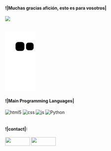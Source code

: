 <h4>!|Muchas gracias afición, esto es para vosotros|</h4>

<img src="https://i.pinimg.com/280x280_RS/5a/f4/7b/5af47b95efe259de6340e2e8d75c7b08.jpg" width="200"><br><br>
 
![snake gif](https://github.com/Formandodev/Formandodev/blob/output/github-contribution-grid-snake.svg)

<h4>!|Main Programming Languages|</h4>

<div style="display: inline_block">
  <img align="center" alt="html5" src="https://img.shields.io/badge/HTML5-E34F26?style=for-the-badge&logo=html5&logoColor=white" />
  <img align="center" alt="css" src="https://img.shields.io/badge/CSS3-1572B6?style=for-the-badge&logo=css3&logoColor=white" />
  <img align="center" alt="js" src="https://img.shields.io/badge/JavaScript-F7DF1E?style=for-the-badge&logo=javascript&logoColor=black" />
  <img align="center" alt="Python" src="https://camo.githubusercontent.com/a71f1a20d58a3506dd5f32dcb31461bd5102a0bd33dbf49db9195c589eaca8d7/68747470733a2f2f696d672e736869656c64732e696f2f62616467652f707974686f6e2532302d2532333134333534432e7376673f267374796c653d666f722d7468652d6261646765266c6f676f3d707974686f6e266c6f676f436f6c6f723d7768697465" /> 
</div><br> 

 <h4 align="left">!|contact|:</h4>
<p align="left">
 
<a href="https://discord.gg/vZqZuvm2" target="blank"><img align="center" src="https://tm.ibxk.com.br/2021/05/03/03151149985265.jpg?ims=704x264" alt="" height="28" width="80"/></a>
<a href="https://www.youtube.com/@snickpine/featured" target="blank"><img align="center" src="https://mundoconectado.com.br/uploads/chamadas/youtube-update-veja-novidades.jpg" alt="" height="28" width="80"/></a>
</p>
